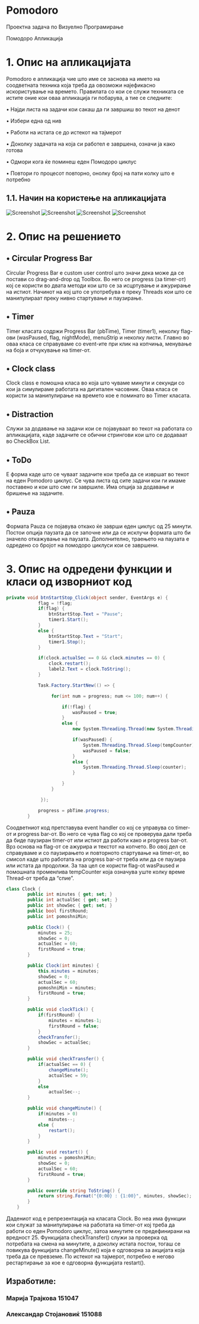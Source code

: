 # Pomodoro
Проектна задача по Визуелно Програмирање

Помодоро Апликација
# 1.	Опис на апликацијата

Pomodoro е апликација чие што име се заснова на името на соодветната техника која треба да овозможи најефикасно искористување на времето. Правилата со кои се служи техниката се истите оние кои оваа апликација ги побарува, а тие се следните:

•	Најди листа на задачи кои сакаш да ги завршиш во текот на денот

•	Избери една од нив

•	Работи на истата се до истекот на тајмерот

•	Доколку задачата на која си работел е завршена, означи ја како готова

•	Одмори кога ќе поминеш еден Помодоро циклус

•	Повтори го процесот повторно, онолку број на пати колку што е потребно


## 1.1.	 Начин на користење на апликацијата
![Screenshot](Pictures/p1.png)
![Screenshot](Pictures/p2.png)
![Screenshot](Pictures/p4.png)
![Screenshot](Pictures/p5.png)

# 2.	Опис на решението

## •	Circular Progress Bar
Circular Progress Bar  е custom user control што значи дека може да се постави со drag-and-drop од Toolbox. Во него се progress (за timer-от) кој се користи во двата методи кои што се за исцртување и ажурирање на истиот. Начинот на кој што се употребува е преку Threads кои што се манипулираат преку нивно стартување и паузирање. 
## •	Timer
Timer класата содржи Progress Bar (pbTime), Timer (timer1), неколку flag-ови (wasPaused, flag, nightMode), menuStrip и неколку листи. Главно во оваа класа се справуваме со event-ите при клик на копчиња, менување на боја и отчукување на timer-от. 

## •	Clock class
Clock class е помошна класа во која што чуваме минути и секунди со кои ја симулираме работата на дигитален часовник. Оваа класа се користи за манипулирање на времето кое е поминато во Timer класата. 

## •	Distraction
Служи за додавање на задачи кои се појавуваат во текот на работата со апликацијата, каде задачите се обични стрингови кои што се додаваат во CheckBox List. 

## •	ToDo
Е форма каде што се чуваат задачите кои треба да се извршат во текот на еден Pomodoro циклус. Се чува листа од сите задачи кои ги имаме поставено и кои што сме ги завршиле. Има опција за додавање и бришење на задачите. 

## •	Pauza
Формата Pauza се појавува откако ќе заврши еден циклус од 25 минути. Постои опција паузата да се започне или да се исклучи формата што би значело откажување на паузата. Дополнително, траењето на паузата е одредено со бројот на помодоро циклуси кои се завршени.

# 3.	Опис на одредени функции и класи од изворниот код
```c#
private void btnStartStop_Click(object sender, EventArgs e) {
            flag = !flag;
            if(flag) {
                btnStartStop.Text = "Pause";
                timer1.Start();
            }
            else {
                btnStartStop.Text = "Start";
                timer1.Stop();
            }

            if(clock.actualSec == 0 && clock.minutes == 0) {
                clock.restart();
                label2.Text = clock.ToString();
            }

            Task.Factory.StartNew(() => {

                 for(int num = progress; num <= 100; num++) {

                     if(!flag) {
                         wasPaused = true;
                     }
                     else {
                         new System.Threading.Thread(new System.Threading.ParameterizedThreadStart(this.ProgressUpgrade)).Start(num);

                         if(wasPaused) {
                             System.Threading.Thread.Sleep(tempCounter);
                             wasPaused = false;
                         }
                         else {
                             System.Threading.Thread.Sleep(counter);
                         }

                     }
                 }

             });

            progress = pbTime.progress;
        }
```
Соодветниот код претставува event handler со кој се управува со timer-от и progress bar-от. Во него се чува flag со кој се проверува дали треба да биде паузиран timer-от или истиот да работи како и progress bar-от. Врз основа на flag-от се ажурира и текстот на копчето.  Во овој дел се справуваме и со паузирањето и повторното стартување на timer-от, во смисол каде што работата на progress bar-от треба или да се паузира или истата да продолжи. За таа цел се користи flag-ot wasPaused и помошната променлива tempCounter која означува уште колку време Thread-от треба да “спие”. 

```c#
class Clock {
        public int minutes { get; set; }
        public int actualSec { get; set; }
        public int showSec { get; set; }
        public bool firstRound;
        public int pomoshniMin;

        public Clock() {
            minutes = 25;
            showSec = 0;
            actualSec = 60;
            firstRound = true;
        }

        public Clock(int minutes) {
            this.minutes = minutes;
            showSec = 0;
            actualSec = 60;
            pomoshniMin = minutes;
            firstRound = true;
        }

        public void clockTick() {
            if(firstRound) {
                minutes = minutes-1;
                firstRound = false;
            }
            checkTransfer();
            showSec = actualSec;
        }

        public void checkTransfer() {
            if(actualSec == 0) {
                changeMinute();
                actualSec = 59;
            }
            else
                actualSec--;
        }

        public void changeMinute() {
            if(minutes > 0)
                minutes--;
            else {
                restart();
            }
        }

        public void restart() {
            minutes = pomoshniMin;
            showSec = 0;
            actualSec = 60;
            firstRound = true;
        }

        public override string ToString() {
            return string.Format("{0:00} : {1:00}", minutes, showSec);
        }
    }    
```


Дадениот код е репрезентација на класата Clock. Во неа има функции кои служат за манипулирање на работата на timer-от кој треба да работи со еден Pomodoro циклус, затоа минутите се предефинирани на вредност 25. Функцијата checkTransfer() служи за проверка од потребата на смена на минутите, а доколку истата постои, тогаш се повикува функцијата changeMinute() која е одговорна за акцијата која треба да се превземе. По истекот на тајмерот, потребно е негово рестартирање за кое е одговорна функцијата restart().





## Изработиле:
### Марија Трајкова 151047
### Александар Стојановиќ 151088








